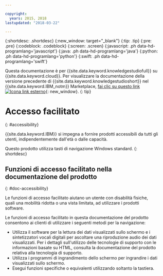 ```yaml
---

copyright:
  years: 2015, 2018
lastupdated: "2018-03-22"

---
```


{:shortdesc: .shortdesc}
{:new_window: target="_blank"}
{:tip: .tip}
{:pre: .pre}
{:codeblock: .codeblock}
{:screen: .screen}
{:javascript: .ph data-hd-programlang='javascript'}
{:java: .ph data-hd-programlang='java'}
{:python: .ph data-hd-programlang='python'}
{:swift: .ph data-hd-programlang='swift'}

Questa documentazione è per {{site.data.keyword.knowledgestudiofull}} su {{site.data.keyword.cloud}}. Per visualizzare la documentazione della versione precedente di {{site.data.keyword.knowledgestudioshort}} nel {{site.data.keyword.IBM_notm}} Marketplace, [fai clic su questo link ![Icona link esterno](../../icons/launch-glyph.svg "Icona link esterno")](https://console.bluemix.net/docs/services/knowledge-studio/accessibility.html){: new_window}.
{: tip}

# Accesso facilitato 
{: #accessibility}

{{site.data.keyword.IBM}} si impegna a fornire prodotti accessibili da tutti gli utenti, indipendentemente dall'età o dalle capacità.

Questo prodotto utilizza tasti di navigazione Windows standard.
{: shortdesc}

## Funzioni di accesso facilitato nella documentazione del prodotto
{: #doc-accessibility}

Le funzioni di accesso facilitato aiutano un utente con disabilità fisiche, quali una mobilità ridotta o una vista limitata, ad utilizzare i prodotti software.

Le funzioni di accesso facilitato in questa documentazione del prodotto consentono ai clienti di utilizzare i seguenti metodi per la navigazione: 

- Utilizza il software per la lettura dei dati visualizzati sullo schermo e i sintetizzatori vocali digitali per ascoltare una riproduzione audio dei dati visualizzati. Per i dettagli sull'utilizzo delle tecnologie di supporto con le informazioni basate su HTML, consulta la documentazione del prodotto relativa alla tecnologia di supporto. 
- Utilizza i programmi di ingrandimento dello schermo per ingrandire i dati visualizzati sullo schermo.
- Esegui funzioni specifiche o equivalenti utilizzando soltanto la tastiera.
